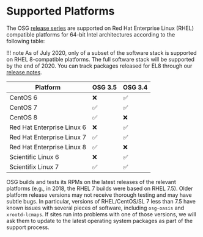 Supported Platforms
===================

The OSG [release series](/release/release_series) are supported on Red Hat Enterprise Linux (RHEL) compatible platforms
for 64-bit Intel architectures according to the following table:

!!! note
    As of July 2020, only of a subset of the software stack is supported on RHEL 8-compatible platforms.
    The full software stack will be supported by the end of 2020.
    You can track packages released for EL8 through our [release notes](/release/notes).

| Platform                   | OSG 3.5  | OSG 3.4  |
|----------------------------|----------|----------|
| CentOS 6                   | &#10060; | &#9989;  |
| CentOS 7                   | &#9989;  | &#9989;  |
| CentOS 8                   | &#9989;  | &#10060; |
| Red Hat Enterprise Linux 6 | &#10060; | &#9989;  |
| Red Hat Enterprise Linux 7 | &#9989;  | &#9989;  |
| Red Hat Enterprise Linux 8 | &#9989;  | &#10060; |
| Scientific Linux 6         | &#10060; | &#9989;  |
| Scientifix Linux 7         | &#9989;  | &#9989;  |

OSG builds and tests its RPMs on the latest releases of the relevant platforms (e.g., in 2018, the RHEL 7 builds were based on RHEL 7.5).
Older platform release versions may not receive thorough testing and may have subtle bugs.
In particular, versions of RHEL/CentOS/SL 7 less than 7.5 have known issues with several pieces of software, including `osg-oasis` and `xrootd-lcmaps`.
If sites run into problems with one of those versions, we will ask them to update to the latest operating system packages as part of the support process.
